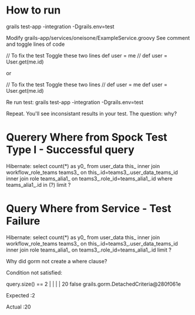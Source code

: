 # How to run
grails test-app -integration -Dgrails.env=test

Modify grails-app/services/oneisone/ExampleService.groovy
See comment and toggle lines of code

// To fix the test Toggle these two lines
        def user = me
//        def user = User.get(me.id)

or 

// To fix the test Toggle these two lines
//        def user = me
        def user = User.get(me.id)
        
Re run test:
grails test-app -integration -Dgrails.env=test

Repeat. You'll see inconsistant results in your test. The question: why?

# Querery Where from Spock Test Type I - Successful query
Hibernate: select count(*) as y0_ from user_data this_ inner join workflow_role_teams teams3_ on this_.id=teams3_.user_data_teams_id inner join role teams_alia1_ on teams3_.role_id=teams_alia1_.id where teams_alia1_.id in (?) limit ?

# Query Where from Service - Test Failure
Hibernate: select count(*) as y0_ from user_data this_ inner join workflow_role_teams teams3_ on this_.id=teams3_.user_data_teams_id inner join role teams_alia1_ on teams3_.role_id=teams_alia1_.id limit ?

Why did gorm not create a where clause?

Condition not satisfied:

query.size() == 2
|     |      |
|     20     false
grails.gorm.DetachedCriteria@280f061e

Expected :2

Actual   :20